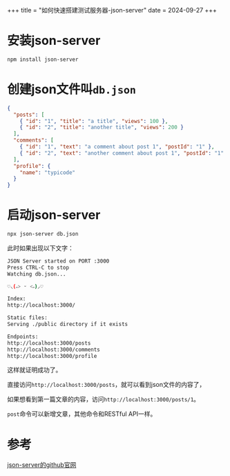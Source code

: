 +++
title = "如何快速搭建测试服务器-json-server"
date = 2024-09-27
+++

# 安装json-server
```bash
npm install json-server
```

# 创建json文件叫`db.json`
```json
{
  "posts": [
    { "id": "1", "title": "a title", "views": 100 },
    { "id": "2", "title": "another title", "views": 200 }
  ],
  "comments": [
    { "id": "1", "text": "a comment about post 1", "postId": "1" },
    { "id": "2", "text": "another comment about post 1", "postId": "1" }
  ],
  "profile": {
    "name": "typicode"
  }
}
```

# 启动json-server
```bash
npx json-server db.json
```

此时如果出现以下文字：
```bash
JSON Server started on PORT :3000
Press CTRL-C to stop
Watching db.json...

♡⸜(˶˃ ᵕ ˂˶)⸝♡

Index:
http://localhost:3000/

Static files:
Serving ./public directory if it exists

Endpoints:
http://localhost:3000/posts
http://localhost:3000/comments
http://localhost:3000/profile
```

这样就证明成功了。

直接访问`http://localhost:3000/posts`，就可以看到json文件的内容了，

如果想看到第一篇文章的内容，访问`http://localhost:3000/posts/1`。

`post`命令可以新增文章，其他命令和RESTful API一样。

# 参考
[json-server的github官网](https://github.com/typicode/json-server)